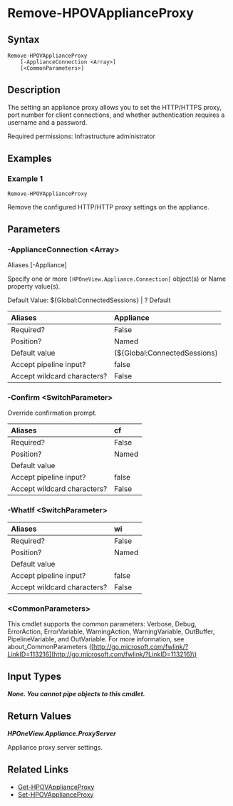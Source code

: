 ﻿---
description: 
---

# Remove-HPOVApplianceProxy

## Syntax

```text
Remove-HPOVApplianceProxy
    [-ApplianceConnection <Array>]
    [<CommonParameters>]
```

## Description

The setting an appliance proxy allows you to set the HTTP/HTTPS proxy, port number for client connections, and whether authentication requires a username and a password.

Required permissions: Infrastructure administrator
## Examples

###  Example 1 

```text
Remove-HPOVApplianceProxy

```

Remove the configured HTTP/HTTP proxy settings on the appliance.

## Parameters

### -ApplianceConnection &lt;Array&gt;

Aliases [-Appliance]

Specify one or more `[HPOneView.Appliance.Connection]` object(s) or Name property value(s).

Default Value: ${Global:ConnectedSessions} | ? Default

| Aliases | Appliance |
| :--- | :--- |
| Required? | False |
| Position? | Named |
| Default value | (${Global:ConnectedSessions} | ? Default) |
| Accept pipeline input? | false |
| Accept wildcard characters? | False |

### -Confirm &lt;SwitchParameter&gt;

Override confirmation prompt.

| Aliases | cf |
| :--- | :--- |
| Required? | False |
| Position? | Named |
| Default value |  |
| Accept pipeline input? | false |
| Accept wildcard characters? | False |

### -WhatIf &lt;SwitchParameter&gt;



| Aliases | wi |
| :--- | :--- |
| Required? | False |
| Position? | Named |
| Default value |  |
| Accept pipeline input? | false |
| Accept wildcard characters? | False |

### &lt;CommonParameters&gt;

This cmdlet supports the common parameters: Verbose, Debug, ErrorAction, ErrorVariable, WarningAction, WarningVariable, OutBuffer, PipelineVariable, and OutVariable. For more information, see about\_CommonParameters \([http://go.microsoft.com/fwlink/?LinkID=113216](http://go.microsoft.com/fwlink/?LinkID=113216)\)

## Input Types

_**None.  You cannot pipe objects to this cmdlet.**_



## Return Values

_**HPOneView.Appliance.ProxyServer**_

Appliance proxy server settings.


## Related Links

* [Get-HPOVApplianceProxy](get-hpovapplianceproxy.md)
* [Set-HPOVApplianceProxy](set-hpovapplianceproxy.md)
